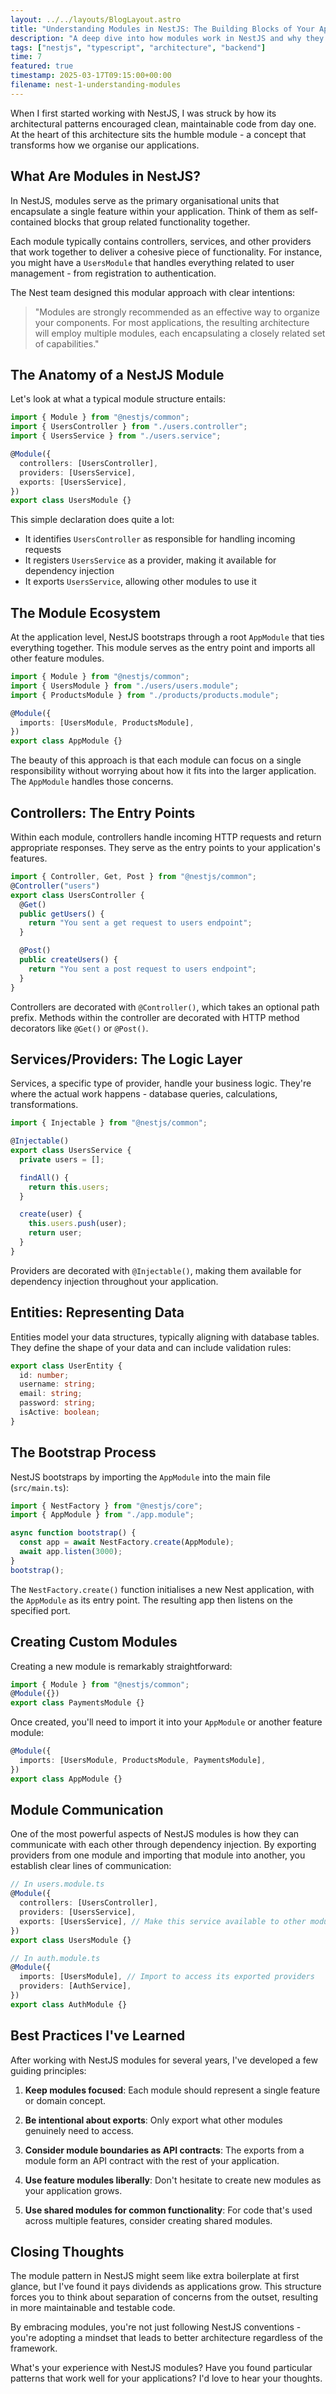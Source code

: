 ```yaml
---
layout: ../../layouts/BlogLayout.astro
title: "Understanding Modules in NestJS: The Building Blocks of Your Application"
description: "A deep dive into how modules work in NestJS and why they're crucial for maintainable applications"
tags: ["nestjs", "typescript", "architecture", "backend"]
time: 7
featured: true
timestamp: 2025-03-17T09:15:00+00:00
filename: nest-1-understanding-modules
---
```


When I first started working with NestJS, I was struck by how its architectural patterns encouraged clean, maintainable code from day one. At the heart of this architecture sits the humble module - a concept that transforms how we organise our applications.

## What Are Modules in NestJS?

In NestJS, modules serve as the primary organisational units that encapsulate a single feature within your application. Think of them as self-contained blocks that group related functionality together.

Each module typically contains controllers, services, and other providers that work together to deliver a cohesive piece of functionality. For instance, you might have a `UsersModule` that handles everything related to user management - from registration to authentication.

The Nest team designed this modular approach with clear intentions:

> "Modules are strongly recommended as an effective way to organize your components. For most applications, the resulting architecture will employ multiple modules, each encapsulating a closely related set of capabilities."

## The Anatomy of a NestJS Module

Let's look at what a typical module structure entails:

```typescript
import { Module } from "@nestjs/common";
import { UsersController } from "./users.controller";
import { UsersService } from "./users.service";

@Module({
  controllers: [UsersController],
  providers: [UsersService],
  exports: [UsersService],
})
export class UsersModule {}
```

This simple declaration does quite a lot:

- It identifies `UsersController` as responsible for handling incoming requests
- It registers `UsersService` as a provider, making it available for dependency injection
- It exports `UsersService`, allowing other modules to use it

## The Module Ecosystem

At the application level, NestJS bootstraps through a root `AppModule` that ties everything together. This module serves as the entry point and imports all other feature modules.

```typescript
import { Module } from "@nestjs/common";
import { UsersModule } from "./users/users.module";
import { ProductsModule } from "./products/products.module";

@Module({
  imports: [UsersModule, ProductsModule],
})
export class AppModule {}
```

The beauty of this approach is that each module can focus on a single responsibility without worrying about how it fits into the larger application. The `AppModule` handles those concerns.

## Controllers: The Entry Points

Within each module, controllers handle incoming HTTP requests and return appropriate responses. They serve as the entry points to your application's features.

```typescript
import { Controller, Get, Post } from "@nestjs/common";
@Controller("users")
export class UsersController {
  @Get()
  public getUsers() {
    return "You sent a get request to users endpoint";
  }

  @Post()
  public createUsers() {
    return "You sent a post request to users endpoint";
  }
}
```

Controllers are decorated with `@Controller()`, which takes an optional path prefix. Methods within the controller are decorated with HTTP method decorators like `@Get()` or `@Post()`.

## Services/Providers: The Logic Layer

Services, a specific type of provider, handle your business logic. They're where the actual work happens - database queries, calculations, transformations.

```typescript
import { Injectable } from "@nestjs/common";

@Injectable()
export class UsersService {
  private users = [];

  findAll() {
    return this.users;
  }

  create(user) {
    this.users.push(user);
    return user;
  }
}
```

Providers are decorated with `@Injectable()`, making them available for dependency injection throughout your application.

## Entities: Representing Data

Entities model your data structures, typically aligning with database tables. They define the shape of your data and can include validation rules:

```typescript
export class UserEntity {
  id: number;
  username: string;
  email: string;
  password: string;
  isActive: boolean;
}
```

## The Bootstrap Process

NestJS bootstraps by importing the `AppModule` into the main file (`src/main.ts`):

```typescript
import { NestFactory } from "@nestjs/core";
import { AppModule } from "./app.module";

async function bootstrap() {
  const app = await NestFactory.create(AppModule);
  await app.listen(3000);
}
bootstrap();
```

The `NestFactory.create()` function initialises a new Nest application, with the `AppModule` as its entry point. The resulting app then listens on the specified port.

## Creating Custom Modules

Creating a new module is remarkably straightforward:

```typescript
import { Module } from "@nestjs/common";
@Module({})
export class PaymentsModule {}
```

Once created, you'll need to import it into your `AppModule` or another feature module:

```typescript
@Module({
  imports: [UsersModule, ProductsModule, PaymentsModule],
})
export class AppModule {}
```

## Module Communication

One of the most powerful aspects of NestJS modules is how they can communicate with each other through dependency injection. By exporting providers from one module and importing that module into another, you establish clear lines of communication:

```typescript
// In users.module.ts
@Module({
  controllers: [UsersController],
  providers: [UsersService],
  exports: [UsersService], // Make this service available to other modules
})
export class UsersModule {}

// In auth.module.ts
@Module({
  imports: [UsersModule], // Import to access its exported providers
  providers: [AuthService],
})
export class AuthModule {}
```

## Best Practices I've Learned

After working with NestJS modules for several years, I've developed a few guiding principles:

1. **Keep modules focused**: Each module should represent a single feature or domain concept.

2. **Be intentional about exports**: Only export what other modules genuinely need to access.

3. **Consider module boundaries as API contracts**: The exports from a module form an API contract with the rest of your application.

4. **Use feature modules liberally**: Don't hesitate to create new modules as your application grows.

5. **Use shared modules for common functionality**: For code that's used across multiple features, consider creating shared modules.

## Closing Thoughts

The module pattern in NestJS might seem like extra boilerplate at first glance, but I've found it pays dividends as applications grow. This structure forces you to think about separation of concerns from the outset, resulting in more maintainable and testable code.

By embracing modules, you're not just following NestJS conventions - you're adopting a mindset that leads to better architecture regardless of the framework.

What's your experience with NestJS modules? Have you found particular patterns that work well for your applications? I'd love to hear your thoughts.
